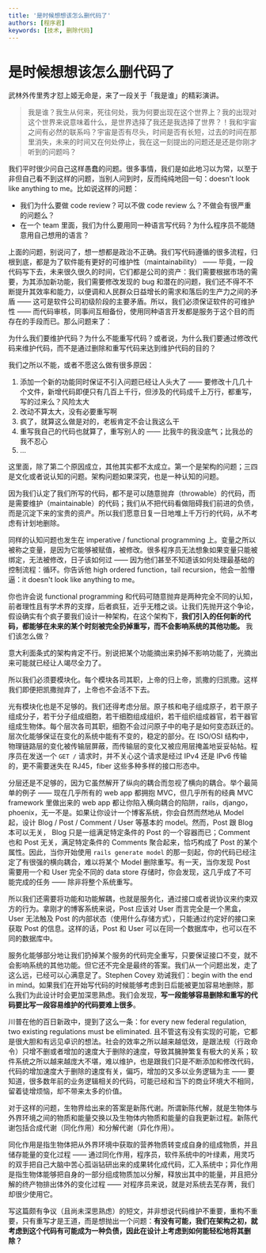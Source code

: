 ```yaml
---
title: '是时候想想该怎么删代码了'
authors: [程序君]
keywords: [技术, 删除代码]
---
```


# 是时候想想该怎么删代码了

武林外传里秀才怼上姬无命是，来了一段关于「我是谁」的精彩演讲。

> 我是谁？我生从何来，死往何处，我为何要出现在这个世界上？我的出现对这个世界来说意味着什么，是世界选择了我还是我选择了世界？！我和宇宙之间有必然的联系吗？宇宙是否有尽头，时间是否有长短，过去的时间在那里消失，未来的时间又在何处停止，我在这一刻提出的问题还是还是你刚才听到的问题吗？

我们平时很少问自己这样愚蠢的问题。很多事情，我们是如此地习以为常，以至于非但自己看不到这样的问题，当别人问到时，反而纯纯地回一句：doesn't look like anything to me。比如说这样的问题：

* 我们为什么要做 code review？可以不做 code review 么？不做会有很严重的问题么？
* 在一个 team 里面，我们为什么要用同一种语言写代码？为什么程序员不能随意用自己想用的语言？

上面的问题，别说问了，想一想都是政治不正确。我们写代码遵循的很多流程，归根到底，都是为了软件能有更好的可维护性（maintainability） —— 毕竟，一段代码写下去，未来很久很久的时间，它们都是公司的资产：我们需要根据市场的需要，为其添加新功能，我们需要修改发现的 bug 和潜在的问题，我们还不得不不断提升其效率和能力，以便调和人民群众日益增长的需求和落后的生产力之间的矛盾 —— 这可是软件公司初级阶段的主要矛盾。所以，我们必须保证软件的可维护性 —— 而代码审核，同事间互相备份，使用同种语言开发都是服务于这个目的而存在的手段而已。那么问题来了：

为什么我们要维护代码？为什么不能重写代码？或者说，为什么我们要通过修改代码来维护代码，而不是通过删除和重写代码来达到维护代码的目的？

我们之所以不能，或者不愿这么做有很多原因：

1. 添加一个新的功能同时保证不引入问题已经让人头大了 —— 要修改十几几十个文件，新增代码即便只有几百上千行，但涉及的代码成千上万行，都重写，写的过来么？风险太大
2. 改动不算太大，没有必要重写啊
3. 疯了，就算这么做是对的，老板肯定不会让我这么干
4. 重写我自己的代码也就算了，重写别人的 —— 比我牛的我没底气；比我怂的我不忍心
5. ...

这里面，除了第二个原因成立，其他其实都不太成立。第一个是架构的问题；三四是文化或者说认知的问题。架构问题如果深究，也是一种认知的问题。

因为我们认定了我们所写的代码，都不是可以随意抛弃（throwable）的代码，而是需要维护（maintainable）的代码；我们从不把代码看做阻碍我们前进的负债，而是沉淀下来的宝贵的资产。所以我们愿意日复一日地堆上千万行的代码，从不考虑有计划地删除。

同样的认知问题也发生在 imperative / functional programming 上。变量之所以被称之变量，是因为它能够被赋值，被修改。很多程序员无法想象如果变量只能被绑定，无法被修改，日子该如何过 —— 因为他们甚至不知道该如何处理最基础的控制流程：循环。你告诉他 high ordered function，tail recursion，他会一脸懵逼：it doesn't look like anything to me。

你也许会说 functional programming 和代码可随意抛弃是两种完全不同的认知，前者理性且有学术界的支撑，后者疯狂，近乎无稽之谈。让我们先抛开这个争论，假设确实有个疯子要我们设计一种架构，在这个架构下，__我们引入的任何新的代码，都能够在未来的某个时刻被完全扔掉重写，而不会影响系统的其他功能。__ 我们该怎么做？

意大利面条式的架构肯定不行。别说把某个功能摘出来扔掉不影响功能了，光摘出来可能就已经让人竭尽全力了。

所以我们必须要模块化。每个模块各司其职，上帝的归上帝，凯撒的归凯撒。这样我们即便把凯撒抛弃了，上帝也不会活不下去。

光有模块化也是不足够的。我们还得考虑分层。原子核和电子组成原子，若干原子组成分子，若干分子组成细胞，若干细胞组成组织，若干组织组成器官，若干器官组成生物体。每个层次各司其职，细胞不会过问原子中的电子是如何变态跃迁的。层次化能够保证在变化的系统中能有不变的，稳定的部分。在 ISO/OSI 结构中，物理链路层的变化被传输层屏蔽，而传输层的变化又被应用层掩盖地妥妥帖帖。程序员在发送一个 ``GET /`` 请求时，并不关心这个请求是经过 IPv4 还是 IPv6 传输的，更不需要迷失在 RJ45，fiber 这些多种多样的接口形态中。

分层还是不足够的，因为它虽然解开了纵向的耦合而忽视了横向的耦合。举个最简单的例子 —— 现在几乎所有的 web app 都拥抱 MVC，但几乎所有的经典 MVC framework 里做出来的 web app 都让你陷入横向耦合的陷阱，rails，django，phoenix，无一不是。如果让你设计一个博客系统，你会自然而然地从 Model 起，设计 Blog / Post / Comment / User 等基本的 model。然而，Post 跟 Blog 本可以无关， Blog 只是一组满足特定条件的 Post 的一个容器而已；Comment 也和 Post 无关，满足特定条件的 Comments 聚合起来，恰巧构成了 Post 的某个属性。因此，当你开始使用 ``rails generate model`` 的那一刻起，你的代码已经注定了有很强的横向耦合，难以将某个 Model 删除重写。有一天，当你发现 Post 需要用一个和 User 完全不同的 data store 存储时，你会发现，这几乎成了不可能完成的任务 —— 除非将整个系统重写。

所以我们还需要将功能和功能解耦，也就是服务化，通过接口或者说协议来约束双方的行为。拿刚才的博客系统来说，Post 应该对 User 而言完全是一个黑盒，User 无法触及 Post 的内部状态（使用什么存储方式），只能通过约定好的接口来获取 Post 的信息。这样的话，Post 和 User 可以在同一个数据库中，也可以在不同的数据库中。

服务化能够部分地让我们扔掉某个服务的代码完全重写，只要保证接口不变，就不会影响系统的其他功能。但它还不完全是最终的答案。我们从一个问题出发，走了这么远，已经可以心满意足了。Stephen Covey 劝诫我们：begin with the end in mind。如果我们在开始写代码的时候能够考虑到日后能被更加容易地删除，那么我们为此设计时会更加深思熟虑。我们会发现，__写一段能够容易删除和重写的代码要比写一段容易维护的代码要难上很多__。

川普在他的百日新政中，提到了这么一条：for every new federal regulation,
two existing regulations must be eliminated. 且不管这有没有实现的可能，它都是很大胆和有远见卓识的想法。社会的效率之所以越来越低效，是跟法规（行政命令）只增不删或者增加的速度大于删除的速度，导致其臃肿繁复有极大的关系；软件系统之所以越来越庞大不堪，难以维护，也是跟我们只是不断添加和修改代码，代码的增加速度大于删除的速度有关，偏巧，增加的又多以业务逻辑为主 —— 要知道，很多数年前的业务逻辑相关的代码，可能已经和当下的商业环境大不相同，留着徒增烦恼，却不带来太多的价值。

对于这样的问题，生物界给出来的答案是新陈代谢。所谓新陈代解，就是生物体与外界环境之间的物质和能量交换以及生物体内物质和能量的自我更新过程。新陈代谢包括合成代谢（同化作用）和分解代谢（异化作用）。

同化作用是指生物体把从外界环境中获取的营养物质转变成自身的组成物质，并且储存能量的变化过程 —— 通过同化作用，程序员，软件系统中的叶绿素，用灵巧的双手把自己大脑中苦心孤诣钻研出来的成果转化成代码，汇入系统中；异化作用是指生物体能够把自身的一部分组成物质加以分解，释放出其中的能量，并且把分解的终产物排出体外的变化过程 —— 对程序员来说，就是对系统去芜存菁，我们却很少使用它。

写这篇颇有争议（且尚未深思熟虑）的短文，并非想说代码维护不重要，重构不重要，只有重写才是王道，而是想抛出一个问题：__有没有可能，我们在架构之初，就考虑到这个代码有可能成为一种负债，因此在设计上考虑到如何能轻松地将其删除？__
